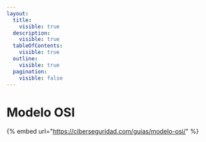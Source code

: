 ```yaml
---
layout:
  title:
    visible: true
  description:
    visible: true
  tableOfContents:
    visible: true
  outline:
    visible: true
  pagination:
    visible: false
---
```


# Modelo OSI

{% embed url="https://ciberseguridad.com/guias/modelo-osi/" %}
